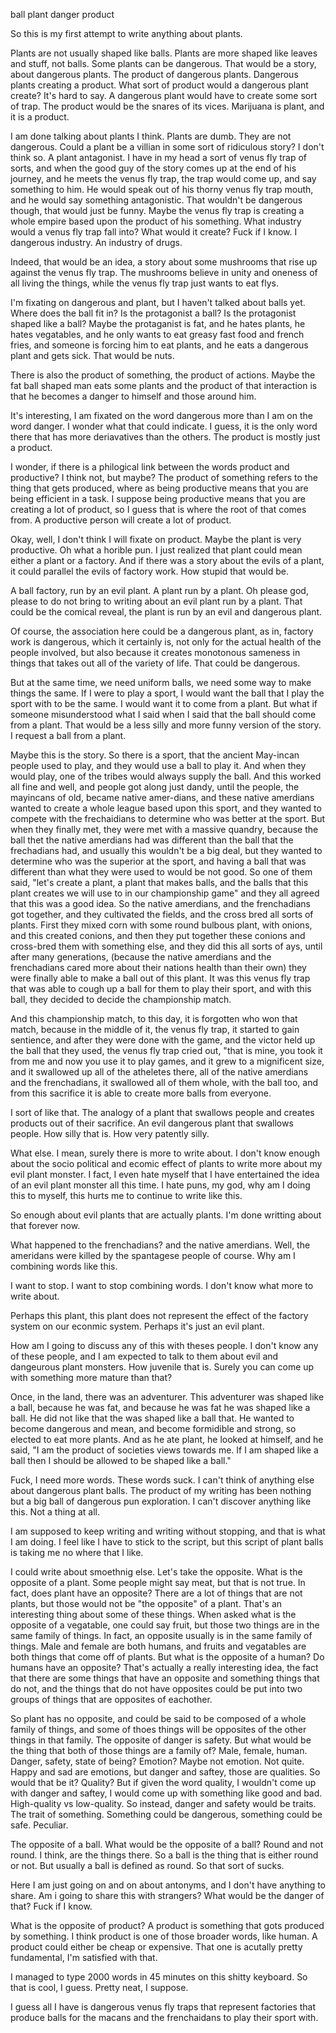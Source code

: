 ball plant danger product

So this is my first attempt to write anything about plants.

Plants are not usually shaped like balls. Plants are more shaped like leaves
and stuff, not balls. Some plants can be dangerous. That would be a story,
about dangerous plants. The product of dangerous plants. Dangerous plants
creating a product. What sort of product would a dangerous plant create? It's
hard to say. A dangerous plant would have to create some sort of trap. The
product would be the snares of its vices. Marijuana is plant, and it is a
product.

I am done talking about plants I think. Plants are dumb. They are not
dangerous. Could a plant be a villian in some sort of ridiculous story? I don't
think so. A plant antagonist. I have in my head a sort of venus fly trap of
sorts, and when the good guy of the story comes up at the end of his journey,
and he meets the venus fly trap, the trap would come up, and say something to
him. He would speak out of his thorny venus fly trap mouth, and he would say
something antagonistic. That wouldn't be dangerous though, that would just be
funny. Maybe the venus fly trap is creating a whole empire based upon the
product of his something. What industry would a venus fly trap fall into? What
would it create? Fuck if I know. I dangerous industry. An industry of drugs.

Indeed, that would be an idea, a story about some mushrooms that rise up
against the venus fly trap. The mushrooms believe in unity and oneness of all
living the things, while the venus fly trap just wants to eat flys.

I'm fixating on dangerous and plant, but I haven't talked about balls yet.
Where does the ball fit in? Is the protagonist a ball? Is the protagonist
shaped like a ball? Maybe the protaganist is fat, and he hates plants, he hates
vegatables, and he only wants to eat greasy fast food and french fries, and
someone is forcing him to eat plants, and he eats a dangerous plant and gets
sick. That would be nuts.

There is also the product of something, the product of actions. Maybe the fat
ball shaped man eats some plants and the product of that interaction is that he
becomes a danger to himself and those around him.

It's interesting, I am fixated on the word dangerous more than I am on the word
danger. I wonder what that could indicate. I guess, it is the only word there
that has more deriavatives than the others. The product is mostly just a
product.

I wonder, if there is a philogical link between the words product and
productive? I think not, but maybe? The product of something refers to the
thing that gets produced, where as being productive means that you are being
efficient in a task. I suppose being productive means that you are creating a
lot of product, so I guess that is where the root of that comes from. A
productive person will create a lot of product.

Okay, well, I don't think I will fixate on product. Maybe the plant is very
productive. Oh what a horible pun. I just realized that plant could mean either
a plant or a factory. And if there was a story about the evils of a plant, it
could parallel the evils of factory work. How stupid that would be.

A ball factory, run by an evil plant. A plant run by a plant. Oh please god,
please to do not bring to writing about an evil plant run by a plant. That
could be the comical reveal, the plant is run by an evil and dangerous plant.

Of course, the association here could be a dangerous plant, as in, factory work
is dangerous, which it certainly is, not only for the actual health of the
people involved, but also because it creates monotonous sameness in things that
takes out all of the variety of life. That could be dangerous.

But at the same time, we need uniform balls, we need some way to make things
the same. If I were to play a sport, I would want the ball that I play the
sport with to be the same. I would want it to come from a plant. But what if
someone misunderstood what I said when I said that the ball should come from a
plant. That would be a less silly and more funny version of the story. I
request a ball from a plant.

Maybe this is the story. So there is a sport, that the ancient May-incan people
used to play, and they would use a ball to play it. And when they would play,
one of the tribes would always supply the ball. And this worked all fine and
well, and people got along just dandy, until the people, the mayincans of old,
became native amer-dians, and these native amerdians wanted to create a whole
league based upon this sport, and they wanted to compete with the frechaidians
to determine who was better at the sport. But when they finally met, they were
met with a massive quandry, because the ball thet the native amerdians had was
different than the ball that the frechadians had, and usually this wouldn't be
a big deal, but they wanted to determine who was the superior at the sport, and
having a ball that was different than what they were used to would be not good.
So one of them said, "let's create a plant, a plant that makes balls, and the
balls that this plant creates we will use to in our championship game" and they
all agreed that this was a good idea. So the native amerdians, and the
frenchadians got together, and they cultivated the fields, and the cross bred
all sorts of plants. First they mixed corn with some round bulbous plant, with
onions, and this created conions, and then they put together these conions and
cross-bred them with something else, and they did this all sorts of ays, until
after many generations, (because the native amerdians and the frenchadians
cared more about their nations health than their own) they were finally able to
make a ball out of this plant. It was this venus fly trap that was able to
cough up a ball for them to play their sport, and with this ball, they decided
to decide the championship match.

And this championship match, to this day, it is forgotten who won that match,
because in the middle of it, the venus fly trap, it started to gain sentience,
and after they were done with the game, and the victor held up the ball that
they used, the venus fly trap cried out, "that is mine, you took it from me and
now you use it to play games, and it grew to a mignificent size, and it
swallowed up all of the atheletes there, all of the native amerdians and the
frenchadians, it swallowed all of them whole, with the ball too, and from this
sacrifice it is able to create more balls from everyone.

I sort of like that. The analogy of a plant that swallows people and creates
products out of their sacrifice. An evil dangerous plant that swallows people.
How silly that is. How very patently silly.

What else. I mean, surely there is more to write about. I don't know enough
about the socio political and ecomic effect of plants to write more about my
evil plant monster. I fact, I even hate myself that I have entertained the idea
of an evil plant monster all this time. I hate puns, my god, why am I doing
this to myself, this hurts me to continue to write like this.

So enough about evil plants that are actually plants. I'm done writting about
that forever now.

What happened to the frenchadians? and the native amerdians. Well, the
ameridans were killed by the spantagese people of course. Why am I combining
words like this.

I want to stop. I want to stop combining words. I don't know what more to write
about.

Perhaps this plant, this plant does not represent the effect of the factory
system on our econmic system. Perhaps it's just an evil plant.

How am I going to discuss any of this with theses people. I don't know any of
these people, and I am expected to talk to them about evil and dangeurous plant
monsters. How juvenile that is. Surely you can come up with something more
mature than that?

Once, in the land, there was an adventurer. This adventurer was shaped like a
ball, because he was fat, and because he was fat he was shaped like a ball.
He did not like that the was shaped like a ball that. He wanted to become
dangerous and mean, and become formidible and strong, so elected to eat more
plants. And as he ate plant, he looked at himself, and he said, "I am the
product of societies views towards me. If I am shaped like a ball then I should
be allowed to be shaped like a ball."

Fuck, I need more words. These words suck. I can't think of anything else about
dangerous plant balls. The product of my writing has been nothing but a big
ball of dangerous pun exploration. I can't discover anything like this. Not a
thing at all.

I am supposed to keep writing and writing without stopping, and that is what I
am doing. I feel like I have to stick to the script, but this script of plant
balls is taking me no where that I like.

I could write about smoethnig else. Let's take the opposite. What is the
opposite of a plant. Some people might say meat, but that is not true. In fact,
does plant have an opposite? There are a lot of things that are not plants, but
those would not be "the opposite" of a plant. That's an interesting thing about
some of these things. When asked what is the opposite of a vegatable, one could
say fruit, but those two things are in the same family of things. In fact, an
opposite usually is in the same family of things. Male and female are both
humans, and fruits and vegatables are both things that come off of plants. But
what is the opposite of a human? Do humans have an opposite? That's actually a
really interesting idea, the fact that there are some things that have an
opposite and something things that do not, and the things that do not have
opposites could be put into two groups of things that are opposites of
eachother.

So plant has no opposite, and could be said to be composed of a whole family of
things, and some of thoes things will be opposites of the other things in that
family. The opposite of danger is safety. But what would be the thing that both
of those things are a family of? Male, female, human. Danger, safety, state of
being? Emotion? Maybe not emotion. Not quite. Happy and sad are emotions, but
danger and saftey, those are qualities. So would that be it? Quality? But if
given the word quality, I wouldn't come up with danger and saftey, I would come
up with something like good and bad. High-quality vs low-quality. So instead,
danger and safety would be traits. The trait of something. Something could be
dangerous, something could be safe. Peculiar.

The opposite of a ball. What would be the opposite of a ball? Round and not
round. I think, are the things there. So a ball is the thing that is either
round or not. But usually a ball is defined as round. So that sort of sucks.

Here I am just going on and on about antonyms, and I don't have anything to
share. Am i going to share this with strangers? What would be the danger of
that? Fuck if I know.

What is the opposite of product? A product is something that gots produced by
something. I think product is one of those broader words, like human. A product
could either be cheap or expensive. That one is acutally pretty fundamental,
I'm satisfied with that.

I managed to type 2000 words in 45 minutes on this shitty keyboard. So that is
cool, I guess. Pretty neat, I suppose.

I guess all I have is dangerous venus fly traps that represent factories that
produce balls for the macans and the frenchaidans to play their sport with.

